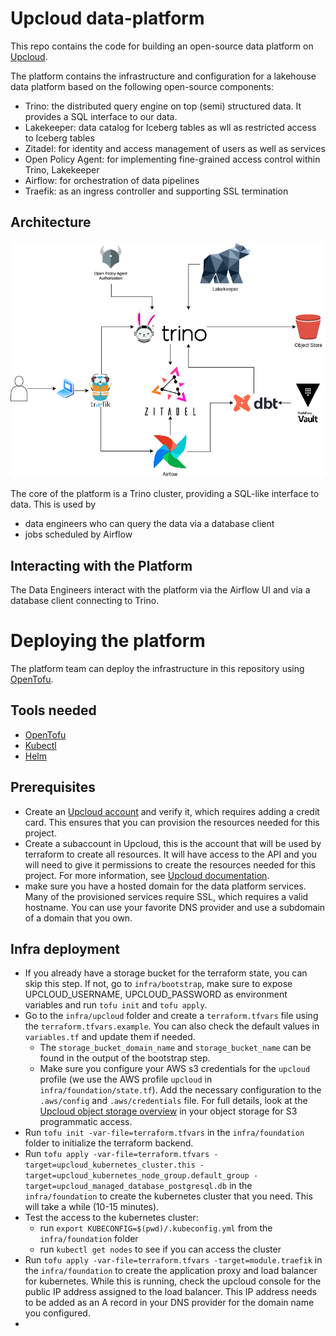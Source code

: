 # Upcloud data-platform

This repo contains the code for building an open-source data platform on [Upcloud](https://upcloud.com/).

The platform contains the infrastructure and configuration for a lakehouse data platform based on the following open-source components:
* Trino: the distributed query engine on top (semi) structured data. It provides a SQL interface to our data.
* Lakekeeper: data catalog for Iceberg tables as wll as restricted access to Iceberg tables
* Zitadel: for identity and access management of users as well as services
* Open Policy Agent: for implementing fine-grained access control within Trino, Lakekeeper
* Airflow: for orchestration of data pipelines
* Traefik: as an ingress controller and supporting SSL termination

## Architecture

![Architecture](docs/architecture.png)

The core of the platform is a Trino cluster, providing a SQL-like interface to data. This is used by
* data engineers who can query the data via a database client
* jobs scheduled by Airflow

## Interacting with the Platform
The Data Engineers interact with the platform via the Airflow UI and via a database client connecting to Trino.

# Deploying the platform

The platform team can deploy the infrastructure in this repository using [OpenTofu](https://opentofu.org/).

## Tools needed

* [OpenTofu](https://opentofu.org/)
* [Kubectl](https://kubernetes.io/docs/reference/kubectl/)
* [Helm](https://helm.sh/)

## Prerequisites

* Create an [Upcloud account](https://hub.upcloud.com) and verify it, which requires adding a credit card. This ensures that you can provision the resources needed for this project.
* Create a subaccount in Upcloud, this is the account that will be used by terraform to create all resources. 
  It will have access to the API and you will need to give it permissions to create the resources needed for this project.
  For more information, see [Upcloud documentation](https://upcloud.com/docs/guides/getting-started-upcloud-api/).
* make sure you have a hosted domain for the data platform services. Many of the provisioned services require SSL, which requires a valid hostname. 
  You can use your favorite DNS provider and use a subdomain of a domain that you own.

## Infra deployment

- If you already have a storage bucket for the terraform state, you can skip this step. If not, go to `infra/bootstrap`, make sure to expose UPCLOUD_USERNAME, UPCLOUD_PASSWORD as environment variables and run `tofu init` and `tofu apply`.
- Go to the `infra/upcloud` folder and create a `terraform.tfvars` file using the `terraform.tfvars.example`. You can also check the default values in `variables.tf` and update them if needed.
  - The `storage_bucket_domain_name` and `storage_bucket_name` can be found in the output of the bootstrap step.
  - Make sure you configure your AWS s3 credentials for the `upcloud` profile (we use the AWS profile `upcloud` in `infra/foundation/state.tf`).
  Add the necessary configuration to the `.aws/config` and `.aws/credentials` file. For full details, look at the [Upcloud object storage overview](https://hub.upcloud.com/object-storage/2.0) in your object storage for S3 programmatic access.
- Run `tofu init -var-file=terraform.tfvars` in the `infra/foundation` folder to initialize the terraform backend.
- Run `tofu apply -var-file=terraform.tfvars -target=upcloud_kubernetes_cluster.this -target=upcloud_kubernetes_node_group.default_group -target=upcloud_managed_database_postgresql.db` in the `infra/foundation` to create the kubernetes cluster that you need. This will take a while (10-15 minutes).
- Test the access to the kubernetes cluster:
  - run `export KUBECONFIG=$(pwd)/.kubeconfig.yml` from the `infra/foundation` folder
  - run `kubectl get nodes` to see if you can access the cluster
- Run `tofu apply -var-file=terraform.tfvars -target=module.traefik` in the `infra/foundation` to create the application proxy and load balancer for kubernetes.
  While this is running, check the upcloud console for the public IP address assigned to the load balancer. This IP address needs to be added as an A record in your DNS provider for the domain name you configured.
- 